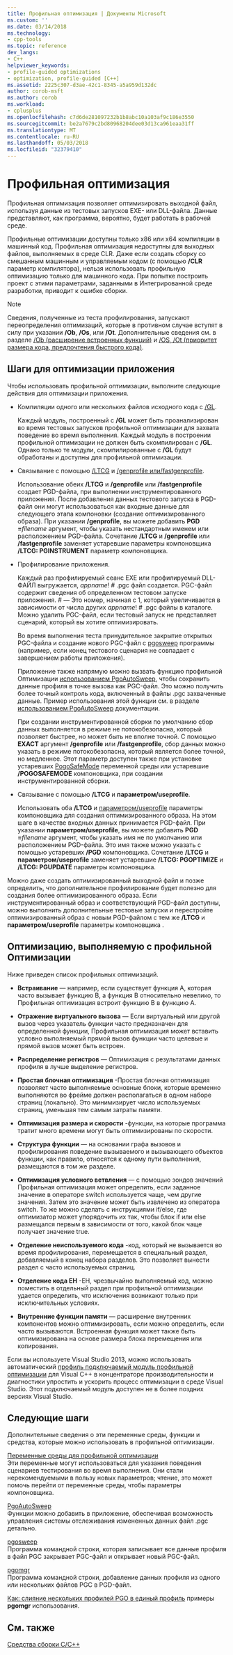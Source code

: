 ```yaml
---
title: Профильная оптимизация | Документы Microsoft
ms.custom: ''
ms.date: 03/14/2018
ms.technology:
- cpp-tools
ms.topic: reference
dev_langs:
- C++
helpviewer_keywords:
- profile-guided optimizations
- optimization, profile-guided [C++]
ms.assetid: 2225c307-d3ae-42c1-8345-a5a959d132dc
author: corob-msft
ms.author: corob
ms.workload:
- cplusplus
ms.openlocfilehash: c7d6de281097232b1b8abc10a103af9c186e3550
ms.sourcegitcommit: be2a7679c2bd80968204dee03d13ca961eaa31ff
ms.translationtype: MT
ms.contentlocale: ru-RU
ms.lasthandoff: 05/03/2018
ms.locfileid: "32379410"
---
```

# <a name="profile-guided-optimizations"></a>Профильная оптимизация

Профильная оптимизация позволяет оптимизировать выходной файл, используя данные из тестовых запусков EXE- или DLL-файла. Данные представляют, как программа, вероятно, будет работать в рабочей среде.

Профильные оптимизации доступны только x86 или x64 компиляции в машинный код. Профильная оптимизация недоступны для выходных файлов, выполняемых в среде CLR. Даже если создать сборку со смешанным машинным и управляемым кодом (с помощью **/CLR** параметр компилятора), нельзя использовать профильную оптимизацию только для машинного кода. При попытке построить проект с этими параметрами, заданными в Интегрированной среде разработки, приводит к ошибке сборки.

> [!NOTE]
> Сведения, полученные из теста профилирования, запускают переопределения оптимизаций, которые в противном случае вступят в силу при указании **/Ob**, **/Os**, или **/Ot**. Дополнительные сведения см. в разделе [/Ob (расширение встроенных функций)](../../build/reference/ob-inline-function-expansion.md) и [/OS, /Ot (приоритет размера кода, предпочтения быстрого кода)](../../build/reference/os-ot-favor-small-code-favor-fast-code.md).

## <a name="steps-to-optimize-your-app"></a>Шаги для оптимизации приложения

Чтобы использовать профильной оптимизации, выполните следующие действия для оптимизации приложения.

- Компиляции одного или нескольких файлов исходного кода с [/GL](../../build/reference/gl-whole-program-optimization.md).

   Каждый модуль, построенный с **/GL** может быть проанализирован во время тестовых запусков профильной оптимизации для захвата поведение во время выполнения. Каждый модуль в построении профильной оптимизации не должен быть скомпилирован с **/GL**. Однако только те модули, скомпилированные с **/GL** будут обработаны и доступны для профильной оптимизации.

- Связывание с помощью [/LTCG](../../build/reference/ltcg-link-time-code-generation.md) и [/genprofile или/fastgenprofile](../../build/reference/genprofile-fastgenprofile-generate-profiling-instrumented-build.md).

   Использование обеих **/LTCG** и **/genprofile** или **/fastgenprofile** создает PGD-файла, при выполнении инструментированного приложения. После добавления данных тестового запуска в PGD-файл они могут использоваться как входные данные для следующего этапа компоновки (создание оптимизированного образа). При указании **/genprofile**, вы можете добавить **PGD =**_filename_ аргумент, чтобы указать нестандартным именем или расположением PGD-файла. Сочетание **/LTCG** и **/genprofile** или **/fastgenprofile** заменяет устаревшие параметры компоновщика **/LTCG: PGINSTRUMENT** параметр компоновщика.

- Профилирование приложения.

   Каждый раз профилируемый сеанс EXE или профилируемый DLL-ФАЙЛ выгружается, *appname*! # .pgc файл создается. PGC-файл содержит сведения об определенном тестовом запуске приложения. # — Это номер, начиная с 1, который увеличивается в зависимости от числа других *appname*! # .pgc файлы в каталоге. Можно удалить PGC-файл, если тестовый запуск не представляет сценарий, который вы хотите оптимизировать.

   Во время выполнения теста принудительное закрытие открытых PGC-файла и создание нового PGC-файл с [pgosweep](../../build/reference/pgosweep.md) программы (например, если конец тестового сценария не совпадает с завершением работы приложения).

   Приложение также напрямую можно вызвать функцию профильной Оптимизации [использованием PgoAutoSweep](pgoautosweep.md), чтобы сохранить данные профиля в точке вызова как PGC-файл. Это можно получить более точный контроль кода, включенный в файлы .pgc захваченные данные. Пример использования этой функции см. в разделе [использованием PgoAutoSweep](pgoautosweep.md) документации.

   При создании инструментированной сборки по умолчанию сбор данных выполняется в режиме не потокобезопасна, который позволяет быстрее, но может быть не вполне точной. С помощью **EXACT** аргумент **/genprofile** или **/fastgenprofile**, сбор данных можно указать в режиме потокобезопасна, который является более точной, но медленнее. Этот параметр доступен также при установке устаревших [PogoSafeMode](environment-variables-for-profile-guided-optimizations.md#pogosafemode) переменной среды или устаревшие **/POGOSAFEMODE** компоновщика, при создании инструментированной сборки.

- Связывание с помощью **/LTCG** и **параметром/useprofile**.

   Использовать оба **/LTCG** и [параметром/useprofile](useprofile.md) параметры компоновщика для создания оптимизированного образа. На этом шаге в качестве входных данных принимается PGD-файл. При указании **параметром/useprofile**, вы можете добавить **PGD =**_filename_ аргумент, чтобы указать имя не по умолчанию или расположением PGD-файла. Это имя также можно указать с помощью устаревших **/PGD** компоновщика. Сочетание **/LTCG** и **параметром/useprofile** заменяет устаревшие **/LTCG: PGOPTIMIZE** и **/LTCG: PGUPDATE** параметры компоновщика.

Можно даже создать оптимизированный выходной файл и позже определить, что дополнительное профилирование будет полезно для создания более оптимизированного образа. Если инструментированный образ и соответствующий PGD-файл доступны, можно выполнить дополнительные тестовые запуски и перестройте оптимизированный образ с новым PGD-файлом с тем же **/LTCG** и **параметром/useprofile** параметры компоновщика .

## <a name="optimizations-performed-by-pgo"></a>Оптимизацию, выполняемую с профильной Оптимизации

Ниже приведен список профильных оптимизаций.

- **Встраивание** — например, если существует функция A, которая часто вызывает функцию B, а функция B относительно невелико, то Профильная оптимизация встроит функцию B в функцию A.

- **Отражение виртуального вызова** — Если виртуальный или другой вызов через указатель функции часто предназначен для определенной функции, Профильная оптимизация может вставить условно выполняемый прямой вызов функции часто целевые и прямой вызов может быть встроен.

- **Распределение регистров** — Оптимизация с результатами данных профиля в лучше выделение регистров.

- **Простая блочная оптимизация** -Простая блочная оптимизация позволяет часто выполняемые основные блоки, которые временно выполняются во фрейме должен располагаться в одном наборе страниц (локально). Это минимизирует число используемых страниц, уменьшая тем самым затраты памяти.

- **Оптимизация размера и скорости** -функции, на которые программа тратит много времени могут быть оптимизированы по скорости.

- **Структура функции** — на основании графа вызовов и профилирования поведение вызываемого и вызывающего объектов функции, как правило, относятся к одному пути выполнения, размещаются в том же разделе.

- **Оптимизация условного ветвления** — с помощью зондов значений Профильная оптимизация может определить, если заданное значение в операторе switch используется чаще, чем другие значения.  Затем это значение может быть извлечено из оператора switch.  То же можно сделать с инструкциями if/else, где оптимизатор может упорядочить их так, чтобы блок if или else размещался первым в зависимости от того, какой блок чаще получает значение true.

- **Отделение неиспользуемого кода** -код, который не вызывается во время профилирования, перемещается в специальный раздел, добавляемый в конец набора разделов. Это позволяет вынести раздел с часто используемых страниц.

- **Отделение кода EH** -EH, чрезвычайно выполняемый код, можно поместить в отдельный раздел при профильной оптимизации удается определить, что исключения возникают только при исключительных условиях.

- **Внутренние функции памяти** — расширение внутренних компонентов можно оптимизировать, если можно определить, если часто вызываются. Встроенная функция может также быть оптимизирована на основе размера блока перемещения или копирования.

Если вы используете Visual Studio 2013, можно использовать автоматический [профиль подключаемый модуль профильной оптимизации](../../build/reference/profile-guided-optimization-in-the-performance-and-diagnostics-hub.md) для Visual C++ в концентраторе производительности и диагностики упростить и ускорить процесс оптимизации в среде Visual Studio. Этот подключаемый модуль доступен не в более поздних версиях Visual Studio.

## <a name="next-steps"></a>Следующие шаги

Дополнительные сведения о эти переменные среды, функции и средства, которые можно использовать в профильной оптимизации.

[Переменные среды для профильной оптимизации](../../build/reference/environment-variables-for-profile-guided-optimizations.md)<br/>
Эти переменные могут использоваться для указания поведения сценариев тестирования во время выполнения. Они стали нерекомендуемыми в пользу новых параметров; чтение, это может помочь перейти от переменные среды, чтобы параметры компоновщика.

[PgoAutoSweep](pgoautosweep.md)<br/>
Функции можно добавить в приложение, обеспечивая возможность управления системы отслеживания измененных данных файл .pgc детально.

[pgosweep](../../build/reference/pgosweep.md)<br/>
Программа командной строки, которая записывает все данные профиля в файл PGC закрывает PGC-файл и открывает новый PGC-файл.

[pgomgr](../../build/reference/pgomgr.md)<br/>
Программа командной строки, добавление данных профиля из одного или нескольких файлов PGC в PGD-файл.

[Как: слияние нескольких профилей PGO в единый профиль](../../build/reference/how-to-merge-multiple-pgo-profiles-into-a-single-profile.md) примеры **pgomgr** использования.

## <a name="see-also"></a>См. также

[Средства сборки С/C++](../../build/reference/c-cpp-build-tools.md)

